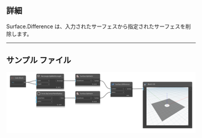 ## 詳細
Surface.Difference は、入力されたサーフェスから指定されたサーフェスを削除します。
___
## サンプル ファイル

![Surface.Difference](./Autodesk.DesignScript.Geometry.Surface.Difference_img.png)
